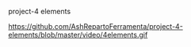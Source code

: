 project-4 elements


https://github.com/AshRepartoFerramenta/project-4-elements/blob/master/video/4elements.gif

